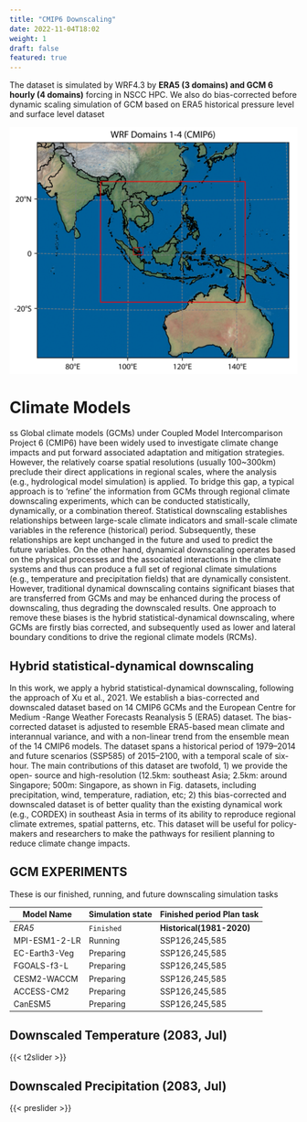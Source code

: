 ```yaml
---
title: "CMIP6 Downscaling"
date: 2022-11-04T18:02
weight: 1
draft: false
featured: true
---
```


The dataset is simulated by WRF4.3 by **ERA5 (3 domains) and GCM 6 hourly (4 domains)**  forcing in NSCC HPC. We also do bias-corrected before dynamic scaling simulation of GCM based on ERA5 historical pressure level and surface level dataset

![CMIP6 Downscling](/images/domains_cmip6.png)

# Climate Models
ss
Global climate models (GCMs) under Coupled Model Intercomparison Project 6 (CMIP6) have been widely used to investigate climate change impacts and put forward associated adaptation and mitigation strategies. However, the relatively coarse spatial resolutions (usually 100~300km) preclude their direct applications in regional scales, where the analysis (e.g., hydrological model simulation) is applied. To bridge this gap, a typical approach is to ‘refine’ the information from GCMs through regional climate downscaling experiments, which can be conducted statistically, dynamically, or a combination thereof. Statistical downscaling establishes relationships between large-scale climate indicators and small-scale climate variables in the reference (historical) period. Subsequently, these relationships are kept unchanged in the future and used to predict the future variables. On the other hand, dynamical downscaling operates based on the physical processes and the associated interactions in the climate systems and thus can produce a full set of regional climate simulations (e.g., temperature and precipitation fields) that are dynamically consistent. However, traditional dynamical downscaling contains significant biases that are transferred from GCMs and may be enhanced during the process of downscaling, thus degrading the downscaled results. One approach to remove these biases is the hybrid statistical-dynamical downscaling, where GCMs are firstly bias corrected, and subsequently used as lower and lateral boundary conditions to drive the regional climate models (RCMs).

## Hybrid statistical-dynamical downscaling

In this work, we apply a hybrid statistical-dynamical downscaling, following the approach of Xu et al., 2021. We establish a bias-corrected and downscaled dataset based on 14 CMIP6 GCMs and the European Centre for Medium -Range Weather Forecasts Reanalysis 5 (ERA5) dataset. The bias-corrected dataset is adjusted to resemble ERA5-based mean climate and interannual variance, and with a non-linear trend from the ensemble mean of the 14 CMIP6 models. The dataset spans a historical period of 1979–2014 and future scenarios (SSP585) of 2015–2100, with a temporal scale of six-hour. The main contributions of this dataset are twofold, 1) we provide the open- source and high-resolution (12.5km: southeast Asia; 2.5km: around Singapore; 500m: Singapore, as shown in Fig. datasets, including precipitation, wind, temperature, radiation, etc; 2) this bias-corrected and downscaled dataset is of better quality than the existing dynamical work (e.g., CORDEX) in southeast Asia in terms of its ability to reproduce regional climate extremes, spatial patterns, etc. This dataset will be useful for policy-makers and researchers to make the pathways for resilient planning to reduce climate change impacts.

## GCM EXPERIMENTS
These is our finished, running, and future downscaling simulation tasks

Model Name | Simulation state | Finished period	Plan task
--- | --- | ---
*ERA5* | `Finished` | **Historical(1981-2020)**
MPI-ESM1-2-LR | Running | SSP126,245,585
EC-Earth3-Veg | Preparing | SSP126,245,585
FGOALS-f3-L	 | Preparing | SSP126,245,585
CESM2-WACCM | Preparing | SSP126,245,585
ACCESS-CM2 | Preparing | SSP126,245,585
CanESM5 | Preparing | SSP126,245,585


## Downscaled Temperature (2083, Jul)

{{< t2slider >}}


##  Downscaled Precipitation (2083, Jul)

{{< preslider >}}


